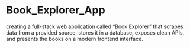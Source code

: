 # Book_Explorer_App
creating a full-stack web application called “Book Explorer” that scrapes data from a  provided source, stores it in a database, exposes clean APIs, and presents the books on a modern frontend  interface.
